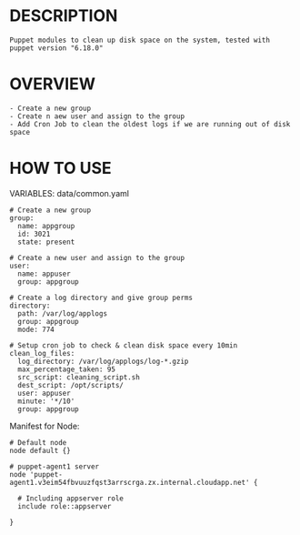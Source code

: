# DESCRIPTION
    Puppet modules to clean up disk space on the system, tested with puppet version "6.18.0"
   
# OVERVIEW
    - Create a new group
    - Create n aew user and assign to the group
    - Add Cron Job to clean the oldest logs if we are running out of disk space

# HOW TO USE
VARIABLES:
data/common.yaml
 
    # Create a new group
    group:
      name: appgroup
      id: 3021
      state: present

    # Create a new user and assign to the group
    user:
      name: appuser
      group: appgroup

    # Create a log directory and give group perms
    directory:
      path: /var/log/applogs
      group: appgroup
      mode: 774

    # Setup cron job to check & clean disk space every 10min
    clean_log_files:
      log_directory: /var/log/applogs/log-*.gzip
      max_percentage_taken: 95
      src_script: cleaning_script.sh
      dest_script: /opt/scripts/
      user: appuser
      minute: '*/10'
      group: appgroup

Manifest for Node:

    # Default node
    node default {}

    # puppet-agent1 server
    node 'puppet-agent1.v3eim54fbvuuzfqst3arrscrga.zx.internal.cloudapp.net' {

      # Including appserver role
      include role::appserver

    }

